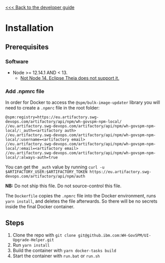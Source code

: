 [<<< Back to the developer guide](../developer_guide.md)

# Installation

## Prerequisites

### Software

- Node >= 12.14.1 AND < 13.
    - [Not Node 14. Eclipse Theia does not support it.](https://www.gitmemory.com/issue/eclipse-theia/theia/8920/754781284)

### Add .npmrc file

In order for Docker to access the `@spm/bulk-image-updater` library you will need to create a `.npmrc` file in the root folder:

```
@spm:registry=https://eu.artifactory.swg-devops.com/artifactory/api/npm/wh-govspm-npm-local/
//eu.artifactory.swg-devops.com/artifactory/api/npm/wh-govspm-npm-local/:_auth=<artifactory auth>
//eu.artifactory.swg-devops.com/artifactory/api/npm/wh-govspm-npm-local/:username=<artifactory email>
//eu.artifactory.swg-devops.com/artifactory/api/npm/wh-govspm-npm-local/:email=<artifactory email>
//eu.artifactory.swg-devops.com/artifactory/api/npm/wh-govspm-npm-local/:always-auth=true
```

You can get the `_auth` value by running `curl -u $ARTIFACTORY_USER:$ARTIFACTORY_TOKEN https://eu.artifactory.swg-devops.com/artifactory/api/npm/auth`

**NB:** Do not ship this file. Do not source-control this file.

The `Dockerfile` copies the `.npmrc` file into the Docker environment, runs `yarn install`, and deletes the file afterwards. So there will be no secrets inside the final Docker container.

## Steps

1. Clone the repo with `git clone git@github.ibm.com:WH-GovSPM/UI-Upgrade-Helper.git`
2. Run `yarn install`
3. Build the container with `yarn docker-tasks build`
4. Start the container with `run.bat` or `run.sh`
